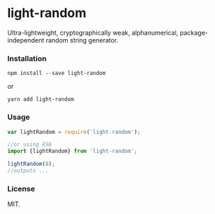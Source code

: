 # light-random

Ultra-lightweight, cryptographically weak, alphanumerical, package-independent random string generator.

### Installation

`npm install --save light-random`

or

`yarn add light-random`

### Usage

```javascript
var lightRandom = require('light-random');

//or using ES6
import {lightRandom} from 'light-random';

lightRandom(8);
//outputs ...
```

### License

MIT.